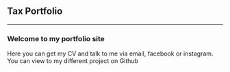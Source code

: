 ## **Tax Portfolio**
---
### Welcome to my portfolio site
Here you can get my CV and talk to me via email, facebook or instagram.\
You can view to my different project on Github
